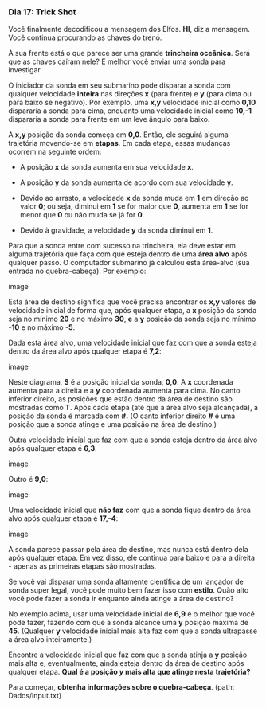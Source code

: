 ### Dia 17: Trick Shot

Você finalmente decodificou a mensagem dos Elfos. **HI**, diz a mensagem. Você continua procurando as chaves do trenó.

À sua frente está o que parece ser uma grande **trincheira oceânica**. Será que as chaves caíram nele? É melhor você enviar uma sonda para investigar.

O iniciador da sonda em seu submarino pode disparar a sonda com qualquer velocidade **inteira** nas direções **x** (para frente) e **y** (para cima ou para baixo se negativo). Por exemplo, uma **x,y** velocidade inicial como **0,10** dispararia a sonda para cima, enquanto uma velocidade inicial como **10,-1** dispararia a sonda para frente em um leve ângulo para baixo.

A **x,y** posição da sonda começa em **0,0**. Então, ele seguirá alguma trajetória movendo-se em **etapas**. Em cada etapa, essas mudanças ocorrem na seguinte ordem:

- A posição **x** da sonda aumenta em sua velocidade **x**.

- A posição **y** da sonda aumenta de acordo com sua velocidade **y**.

- Devido ao arrasto, a velocidade **x** da sonda muda em **1** em direção ao valor **0**; ou seja, diminui em **1** se for maior que **0**, aumenta em **1** se for menor que **0** ou não muda se já for **0**.

- Devido à gravidade, a velocidade **y** da sonda diminui em **1**.

Para que a sonda entre com sucesso na trincheira, ela deve estar em alguma trajetória que faça com que esteja dentro de uma **área alvo** após qualquer passo. O computador submarino já calculou esta área-alvo (sua entrada no quebra-cabeça). Por exemplo:

image

Esta área de destino significa que você precisa encontrar os **x,y** valores de velocidade inicial de forma que, após qualquer etapa, a **x** posição da sonda seja no mínimo **20** e no máximo **30**, **e** a **y** posição da sonda seja no mínimo **-10** e no máximo **-5**.

Dada esta área alvo, uma velocidade inicial que faz com que a sonda esteja dentro da área alvo após qualquer etapa é **7,2**:

image

Neste diagrama, **S** é a posição inicial da sonda, **0,0**. A **x** coordenada aumenta para a direita e a **y** coordenada aumenta para cima. No canto inferior direito, as posições que estão dentro da área de destino são mostradas como **T**. Após cada etapa (até que a área alvo seja alcançada), a posição da sonda é marcada com **#.** (O canto inferior direito **#** é uma posição que a sonda atinge e uma posição na área de destino.)

Outra velocidade inicial que faz com que a sonda esteja dentro da área alvo após qualquer etapa é **6,3**:

image

Outro é **9,0**:

image

Uma velocidade inicial que **não faz** com que a sonda fique dentro da área alvo após qualquer etapa é **17,-4**:

image

A sonda parece passar pela área de destino, mas nunca está dentro dela após qualquer etapa. Em vez disso, ele continua para baixo e para a direita - apenas as primeiras etapas são mostradas.

Se você vai disparar uma sonda altamente científica de um lançador de sonda super legal, você pode muito bem fazer isso com **estilo**. Quão alto você pode fazer a sonda ir enquanto ainda atinge a área de destino?

No exemplo acima, usar uma velocidade inicial de **6,9** é o melhor que você pode fazer, fazendo com que a sonda alcance uma **y** posição máxima de **45**. (Qualquer **y** velocidade inicial mais alta faz com que a sonda ultrapasse a área alvo inteiramente.)

Encontre a velocidade inicial que faz com que a sonda atinja a **y** posição mais alta e, eventualmente, ainda esteja dentro da área de destino após qualquer etapa. **Qual é a posição *y* mais alta que atinge nesta trajetória?**

Para começar, **obtenha informações sobre o quebra-cabeça**. (path: Dados/input.txt)